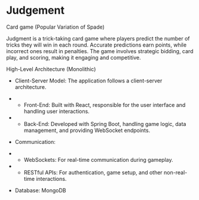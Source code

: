 # Judgement

Card game (Popular Variation of Spade)

Judgment is a trick-taking card game where players predict the number of tricks they will win in each round. Accurate predictions earn points, while incorrect ones result in penalties. The game involves strategic bidding, card play, and scoring, making it engaging and competitive.

High-Level Architecture (Monolithic)

- Client-Server Model: The application follows a client-server architecture.
- - Front-End: Built with React, responsible for the user interface and handling user interactions.
- - Back-End: Developed with Spring Boot, handling game logic, data management, and providing WebSocket endpoints.

- Communication:
- - WebSockets: For real-time communication during gameplay.
- - RESTful APIs: For authentication, game setup, and other non-real-time interactions.

- Database: MongoDB
